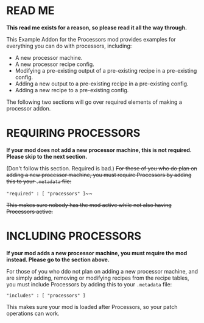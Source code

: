 # READ ME
 **This read me exists for a reason, so please read it all the way through.**
 
 This Example Addon for the Processors mod provides examples for everything you can do with processors, including:
  - A new processor machine.
  - A new processor recipe config.
  - Modifying a pre-existing output of a pre-existing recipe in a pre-existing config.
  - Adding a new output to a pre-existing recipe in a pre-existing config.
  - Adding a new recipe to a pre-existing config.
  
  The following two sections will go over required elements of making a processor addon.
# REQUIRING PROCESSORS
 **If your mod does not add a new processor machine, this is not required. Please skip to the next section.**
 
 (Don't follow this section. Required is bad.) 
 ~~For those of you who do plan on adding a new processor machine, you must require Processors by adding this to your ```.metadata``` file:~~
  
  ```"required" : [ "processors" ]```~~
  
 ~~This makes sure nobody has the mod active while not also having Processors active.~~
# INCLUDING PROCESSORS
 **If your mod adds a new processor machine, you must require the mod instead. Please go to the section above.**
 
 For those of you who ddo not plan on adding a new processor machine, and are simply adding, removing or modifying recipes from the recipe tables, you must include Processors by adding this to your ```.metadata``` file:
  
  ```"includes" : [ "processors" ]```
  
 This makes sure your mod is loaded after Processors, so your patch operations can work.
